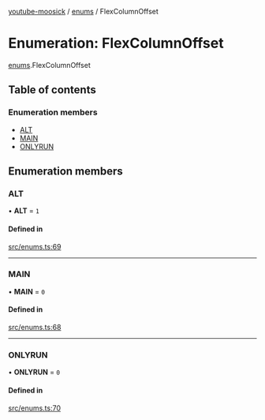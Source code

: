 [youtube-moosick](../README.md) / [enums](../modules/enums.md) / FlexColumnOffset

# Enumeration: FlexColumnOffset

[enums](../modules/enums.md).FlexColumnOffset

## Table of contents

### Enumeration members

- [ALT](enums.FlexColumnOffset.md#alt)
- [MAIN](enums.FlexColumnOffset.md#main)
- [ONLYRUN](enums.FlexColumnOffset.md#onlyrun)

## Enumeration members

### ALT

• **ALT** = `1`

#### Defined in

[src/enums.ts:69](https://github.com/EvasiveXkiller/youtube-moosick/blob/b0721d3/src/enums.ts#L69)

___

### MAIN

• **MAIN** = `0`

#### Defined in

[src/enums.ts:68](https://github.com/EvasiveXkiller/youtube-moosick/blob/b0721d3/src/enums.ts#L68)

___

### ONLYRUN

• **ONLYRUN** = `0`

#### Defined in

[src/enums.ts:70](https://github.com/EvasiveXkiller/youtube-moosick/blob/b0721d3/src/enums.ts#L70)
